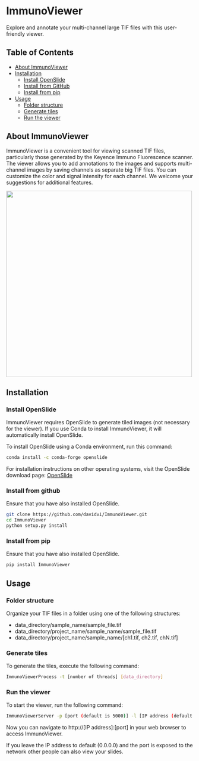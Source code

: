 # ImmunoViewer

Explore and annotate your multi-channel large TIF files with this user-friendly viewer.

## Table of Contents

* [About ImmunoViewer](#about-immunoviewer)  
* [Installation](#installation)  
    * [Install OpenSlide](#install-openslide)
    * [Install from GitHub](#install-from-github)
    * [Install from pip](#install-from-pip)
* [Usage](#usage)  
    * [Folder structure](#folder-structure)
    * [Generate tiles](#generate-tiles)
    * [Run the viewer](#run-the-viewer)


## About ImmunoViewer

ImmunoViewer is a convenient tool for viewing scanned TIF files, particularly those generated by the Keyence Immuno Fluorescence scanner. The viewer allows you to add annotations to the images and supports multi-channel images by saving channels as separate big TIF files. You can customize the color and signal intensity for each channel. We welcome your suggestions for additional features.

<img src="https://github.com/davidvi/ImmunoViewer/raw/img/screenshot.jpg" height="500">  

## Installation

### Install OpenSlide

ImmunoViewer requires OpenSlide to generate tiled images (not necessary for the viewer). If you use Conda to install ImmunoViewer, it will automatically install OpenSlide.

To install OpenSlide using a Conda environment, run this command:

```bash
conda install -c conda-forge openslide
```

For installation instructions on other operating systems, visit the OpenSlide download page: [OpenSlide](https://openslide.org/download/)

### Install from github

Ensure that you have also installed OpenSlide.

```bash
git clone https://github.com/davidvi/ImmunoViewer.git
cd ImmunoViewer
python setup.py install
```

### Install from pip 

Ensure that you have also installed OpenSlide.

```bash
pip install ImmunoViewer
```

## Usage

### Folder structure

Organize your TIF files in a folder using one of the following structures:

* data_directory/sample_name/sample_file.tif
* data_directory/project_name/sample_name/sample_file.tif
* data_directory/project_name/sample_name/[ch1.tif, ch2.tif, chN.tif]

### Generate tiles

To generate the tiles, execute the following command:

```bash
ImmunoViewerProcess -t [number of threads] [data_directory]
```

### Run the viewer

To start the viewer, run the following command: 

```bash
ImmunoViewerServer -p [port (default is 5000)] -l [IP address (default = 0.0.0.0)] [data_directory]
```

Now you can navigate to http://[IP address]:[port] in your web browser to access ImmunoViewer.

If you leave the IP address to default (0.0.0.0) and the port is exposed to the network other people can also view your slides.  